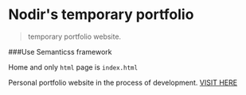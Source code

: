 # Nodir's temporary portfolio
> temporary portfolio website.

###Use Semanticss framework

Home and only ``` html ``` page is `index.html`

Personal portfolio website in the process of development. <a href="https://nodir-any.github.io/NodIr/">VISIT HERE</a>


